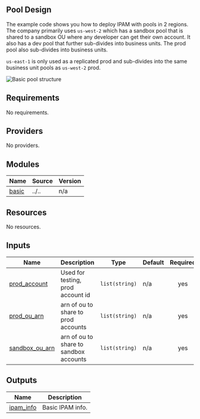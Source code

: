 <!-- BEGIN_TF_DOCS -->
## Pool Design

The example code shows you how to deploy IPAM with pools in 2 regions. The company primarily uses `us-west-2` which has a sandbox pool that is shared to a sandbox OU where any developer can get their own account. It also has a dev pool that further sub-divides into business units. The prod pool also sub-divides into business units.

`us-east-1` is only used as a replicated prod and sub-divides into the same business unit pools as `us-west-2` prod.

![Basic pool structure](../../images/asymmetrical\_example.png "Region Separated Pools")

## Requirements

No requirements.

## Providers

No providers.

## Modules

| Name | Source | Version |
|------|--------|---------|
| <a name="module_basic"></a> [basic](#module\_basic) | ../.. | n/a |

## Resources

No resources.

## Inputs

| Name | Description | Type | Default | Required |
|------|-------------|------|---------|:--------:|
| <a name="input_prod_account"></a> [prod\_account](#input\_prod\_account) | Used for testing, prod account id | `list(string)` | n/a | yes |
| <a name="input_prod_ou_arn"></a> [prod\_ou\_arn](#input\_prod\_ou\_arn) | arn of ou to share to prod accounts | `list(string)` | n/a | yes |
| <a name="input_sandbox_ou_arn"></a> [sandbox\_ou\_arn](#input\_sandbox\_ou\_arn) | arn of ou to share to sandbox accounts | `list(string)` | n/a | yes |

## Outputs

| Name | Description |
|------|-------------|
| <a name="output_ipam_info"></a> [ipam\_info](#output\_ipam\_info) | Basic IPAM info. |
<!-- END_TF_DOCS -->